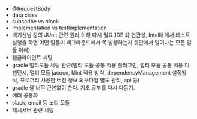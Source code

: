 * @RequestBody
* data class
* subscribe vs block
* Implementation vs testImplementation
* 백기선님 강의 JUnit 관련 원리 이해 다시 필요(IDE 와 연관성, Intellij 에서 테스트 실행을 하면 어떤 일들이 백그라운드에서 쭉 발생하는지 뒷단에서 일어나는 모든 일들 이해)
* 웹클라이언트 세팅
* gradle 멀티모듈 세팅 관련(멀티 모듈 공통 적용 플러그인, 멀티 모듈 공통 적용 디펜던시, 멀티 모듈 jacoco, klint 적용 방식, dependencyManagement 설정방식, 프로퍼티 사용한 버전 정보 외부파일 별도 관리, api 등)
* gradle 을 너무 근본없이 쓴다. 기초 공부를 다시 다듬기.
* 에러 공통화
* slack, email 등 노티 모듈
* 캐시서버 관련 세팅 
